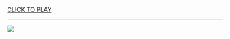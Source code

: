 
<a href="https://premium76.site?title=the_hunger_games_the_ballad_of_songbirds_&_snakes_rated&ref=12M">CLICK TO PLAY</a></h3>
<hr>

<a href="https://premium76.site?title=the_hunger_games_the_ballad_of_songbirds_&_snakes_rated&ref=12M"><img src="https://clearcache.store/games.png"></a>


